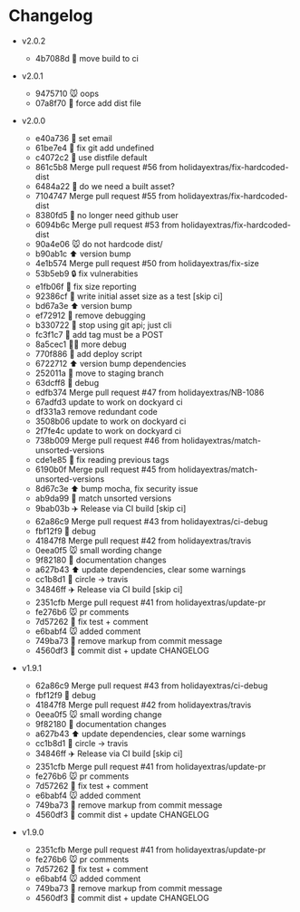 # Changelog

- v2.0.2
  - 4b7088d :truck: move build to ci

- v2.0.1
  - 9475710 :mouse: oops
  - 07a8f70 :thinking: force add dist file
- v2.0.0
  - e40a736 :wrench: set email
  - 61be7e4 :wrench: fix git add undefined
  - c4072c2 :wrench: use distfile default
  - 861c5b8 Merge pull request #56 from holidayextras/fix-hardcoded-dist
  - 6484a22 :thinking: do we need a built asset?
  - 7104747 Merge pull request #55 from holidayextras/fix-hardcoded-dist
  - 8380fd5 :put_litter_in_its_place: no longer need github user
  - 6094b6c Merge pull request #53 from holidayextras/fix-hardcoded-dist
  - 90a4e06 :mouse: do not hardcode dist/
  - b90ab1c :arrow_up: version bump
  - 4e1b574 Merge pull request #50 from holidayextras/fix-size
  - 53b5eb9 :lock: fix vulnerabities
  - e1fb06f :wrench: fix size reporting
  - 92386cf :thinking: write initial asset size as a test [skip ci]
  - bd67a3e :arrow_up: version bump
  - ef72912 :hammer: remove debugging
  - b330722 :hammer: stop using git api; just cli
  - fc3f1c7 :wrench: add tag must be a POST
  - 8a5cec1 :female_detective: more debug
  - 770f886 :hammer: add deploy script
  - 6722712 :arrow_up: version bump dependencies
  - 252011a :truck: move to staging branch
  - 63dcff8 :thinking: debug
  - edfb374 Merge pull request #47 from holidayextras/NB-1086
  - 67adfd3 update to work on dockyard ci
  - df331a3 remove redundant code
  - 3508b06 update to work on dockyard ci
  - 2f7fe4c update to work on dockyard ci
  - 738b009 Merge pull request #46 from holidayextras/match-unsorted-versions
  - cde1e85 :wrench: fix reading previous tags
  - 6190b0f Merge pull request #45 from holidayextras/match-unsorted-versions
  - 8d67c3e :arrow_up: bump mocha, fix security issue
  - ab9da99 :wrench: match unsorted versions
  - 9bab03b :airplane: Release via CI build  [skip ci]
  - 62a86c9 Merge pull request #43 from holidayextras/ci-debug
  - fbf12f9 :thinking: debug
  - 41847f8 Merge pull request #42 from holidayextras/travis
  - 0eea0f5 :mouse: small wording change
  - 9f82180 :book: documentation changes
  - a627b43 :arrow_up: update dependencies, clear some warnings
  - cc1b8d1 :truck: circle -> travis
  - 34846ff :airplane: Release via CI build  [skip ci]
  - 2351cfb Merge pull request #41 from holidayextras/update-pr
  - fe276b6 :mouse: pr comments
  - 7d57262 :wrench: fix test + comment
  - e6babf4 :mouse: added comment
  - 749ba73 :wrench: remove markup from commit message
  - 4560df3 :construction: commit dist + update CHANGELOG
- v1.9.1
  - 62a86c9 Merge pull request #43 from holidayextras/ci-debug
  - fbf12f9 :thinking: debug
  - 41847f8 Merge pull request #42 from holidayextras/travis
  - 0eea0f5 :mouse: small wording change
  - 9f82180 :book: documentation changes
  - a627b43 :arrow_up: update dependencies, clear some warnings
  - cc1b8d1 :truck: circle -> travis
  - 34846ff :airplane: Release via CI build  [skip ci]
  - 2351cfb Merge pull request #41 from holidayextras/update-pr
  - fe276b6 :mouse: pr comments
  - 7d57262 :wrench: fix test + comment
  - e6babf4 :mouse: added comment
  - 749ba73 :wrench: remove markup from commit message
  - 4560df3 :construction: commit dist + update CHANGELOG
- v1.9.0
  - 2351cfb Merge pull request #41 from holidayextras/update-pr
  - fe276b6 :mouse: pr comments
  - 7d57262 :wrench: fix test + comment
  - e6babf4 :mouse: added comment
  - 749ba73 :wrench: remove markup from commit message
  - 4560df3 :construction: commit dist + update CHANGELOG
